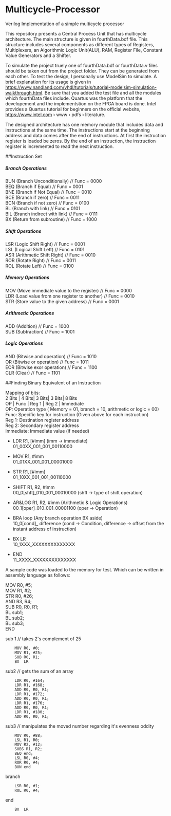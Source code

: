 # Multicycle-Processor
Verilog Implementation of a simple multicycle processor


This repository presents a Central Process Unit that has multicycle architecture. The main structure is given in fourthData.bdf file. This structure includes several components as different types of Registers, Multiplexers, an Algorithmic Logic Unit(ALU), RAM, Register File, Constant Value Generators and a Shifter. 

To simulate the project truely one of fourthData.bdf or fourthData.v files should be taken out from the project folder. They can be generated from each other. To test the design, I personally use ModelSim to simulate. A brief explanation for its usage is given in https://www.nandland.com/vhdl/tutorials/tutorial-modelsim-simulation-walkthrough.html. Be sure that you added the test file and all the modules which fourthData files include. Quartus was the platform that the developement and the implementstion on the FPGA board is done. Intel provides a Quartus tutorial for beginners on the official website, https://www.intel.com › www › pdfs › literature.

The designed architecture has one memory module that includes data and instructions at the same time. The instructions start at the beginning address and data comes after the end of instructions. At first the instruction register is loaded be zeros. By the end of an instruction, the instruction register is incremented to read the next instruction. 

##Instruction Set
##### Branch Operations

  BUN (Branch Unconditionally)      // Func = 0000  
  BEQ (Branch if Equal)             // Func = 0001  
  BNE (Branch if Not Equal)         // Func = 0010  
  BCE (Branch if zero)              // Func = 0011  
  BCN (Branch if not zero)          // Func = 0100  
  BL  (Branch with link)            // Func = 0101  
  BIL (Branch indirect with link)   // Func = 0111  
  BX  (Return from subroutine)      // Func = 1000  

##### Shift Operations

  LSR (Logic Shift Right)           // Func = 0001  
  LSL (Logical Shift Left)          // Func = 0101  
  ASR (Arithmetic Shift Right)      // Func = 0010  
  ROR (Rotate Right)                // Func = 0011  
  ROL (Rotate Left)                 // Func = 0100  
  
##### Memory Operations
  
  MOV (Move immediate value to the register)      // Func = 0000   
  LDR (Load value from one register to another)   // Func = 0010  
  STR (Store value to the given address)          // Func = 0001  
  
##### Arithmetic Operations

  ADD (Addition)      // Func = 1000  
  SUB (Subtraction)   // Func = 1001  
  
##### Logic Operations

  AND (Bitwise and operation)   // Func = 1010   
  OR  (Bitwise or operation)    // Func = 1011  
  EOR (Bitwise exor operation)  // Func = 1100  
  CLR (Clear)                   // Func = 1101  
  
##Finding Binary Equivalent of an Instruction  

Mapping of bits:  
  2 Bits | 4 Bits| 3 Bits| 3 Bits|  8 Bits  
    OP   | Func  | Reg 1 | Reg 2 | Immediate  
    OP: Operation type ( Memory = 01, branch = 10, arithmetic or logic = 00)  
    Func: Specific key for instruction (Given above for each instruction)  
    Reg 1: Destination register address  
    Reg 2: Secondary register address  
    Immediate: Immediate value (if needed)  

* LDR	R1, [#imm]  (imm -> immediate)  
  01_00XX_001_001_00110000   

* MOV	R1, #imm  
  01_01XX_001_001_00001000  

* STR	R1, [#imm]  
  01_10XX_001_001_00110000  

* SHIFT	R1, R2, #imm    
  00_0[shft]_010_001_00010000   (shft -> type of shift operation)  

* AR&LOG	R1, R2, #imm  (Arithmetic & Logic Operations)  
  00_1[oper]_010_001_00001100 (oper -> Operation)  

* BRA	loop    (Any branch operation BX aside)  
  10_0[cond]_ difference  (cond -> Condition, difference -> offset from the instant address of instruction)  

* BX	LR  
  10_1XXX_XXXXXXXXXXXXXX  

* END  
  11_XXXX_XXXXXXXXXXXXXX  


A sample code was loaded to the memory for test. Which can be written in assembly language as follows:

  MOV R0, #5;  
  MOV R1, #2;  
  STR R0, #26;  
  AND R3, R4;  
  SUB R0, R0, R1;  
  BL sub1;   
  BL sub2;  
  BL sub3;  
  END  

sub 1   // takes 2's complement of 25
        
        MOV R0, #0;  
        MOV R1, #25;  
        SUB R0, R1;  
        BX  LR  

sub2    // gets the sum of an array
        
        LDR R0, #164;  
        LDR R1, #168;  
        ADD R0, R0, R1;  
        LDR R1, #172;  
        ADD R0, R0, R1;  
        LDR R1, #176;  
        ADD R0, R0, R1;  
        LDR R1, #180;  
        ADD R0, R0, R1;  

sub3    // manipulates the moved number regarding it's evenness oddity
        
        MOV R0, #88;  
        LSL R1, R0;  
        MOV R2, #12;  
        SUBS R1, R2;  
        BEQ end;  
        LSL R0, #4;  
        ROR R0, #4;  
        BUN end  
branch  
        
        LSR R0, #1;  
        ROL R0, #4;  
end     

        BX  LR  
